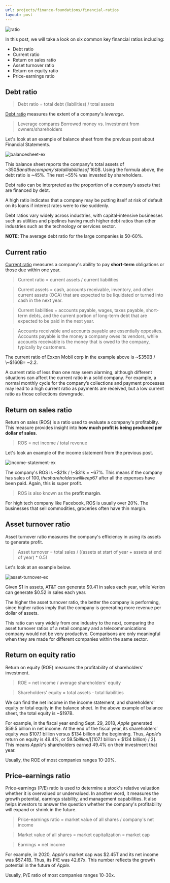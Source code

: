 ```yaml
---
url: projects/finance-foundations/financial-ratios
layout: post
---
```


![ratio][ratio]

In this post, we will take a look on six common key financial ratios including:

- Debt ratio
- Current ratio
- Return on sales ratio
- Asset turnover ratio
- Return on equity ratio
- Price-earnings ratio

## Debt ratio

> Debt ratio = total debt (liabilities) / total assets

[Debt ratio](https://www.investopedia.com/terms/d/debtratio.asp) measures the extent of a company's _leverage_.

> Leverage compares Borrowed money vs. Investment from owners/shareholders

Let's look at an example of balance sheet from the previous post about Financial Statements.

![balancesheet-ex][balancesheet-ex]

This balance sheet reports the company's total assets of ~$350B and the company's total liabilities of ~$160B. Using the formula above, the debt ratio is ~45%. The rest ~55% was invested by shareholders.

Debt ratio can be interpreted as the proportion of a company’s assets that are financed by debt.

A high ratio indicates that a company may be putting itself at risk of default on its loans if interest rates were to rise suddenly.

Debt ratios vary widely across industries, with capital-intensive businesses such as utilities and pipelines having much higher debt ratios than other industries such as the technology or services sector.

**NOTE**: The average debt ratio for the large companies is 50-60%.

## Current ratio

[Current ratio](https://www.investopedia.com/terms/c/currentratio.asp) measures a company's ability to pay **short-term** obligations or those due within one year.

> Current ratio = current assets / current liabilities

> Current assets = cash, accounts receivable, inventory, and other current assets (OCA) that are expected to be liquidated or turned into cash in the next year.

> Current liabilities = accounts payable, wages, taxes payable, short-term debts, and the current portion of long-term debt that are expected to be paid in the next year.

> Accounts receivable and accounts payable are essentially opposites. Accounts payable is the money a company owes its vendors, while accounts receivable is the money that is owed to the company, typically by customers.

The current ratio of Exxon Mobil corp in the example above is \~$350B / \~$160B= \~2.2.

A current ratio of less than one may seem alarming, although different situations can affect the current ratio in a solid company. For example, a normal monthly cycle for the company’s collections and payment processes may lead to a high current ratio as payments are received, but a low current ratio as those collections downgrade.

## Return on sales ratio

Return on sales (ROS) is a ratio used to evaluate a company's profitablity. This measure provides insight into **how much profit is being produced per dollar of sales**.

> ROS = net income / total revenue

Let's look an example of the income statement from the previous post.

![income-statement-ex][income-statement-ex]

The company's ROS is \~$21k / \~$31k = \~67%. This means if the company has sales of 100$, the shareholders will keep 67$ after all the expenses have been paid. Again, this is super profit.

> ROS is also known as the **profit margin**.

For high tech company like Facebook, ROS is usually over 20%. The businesses that sell commodities, groceries often have thin margin.

## Asset turnover ratio

Asset turnover ratio measures the company's efficiency in using its assets to generate profit.

> Asset turnover = total sales / ((assets at start of year + assets at end of year) \* 0.5)

Let's look at an example below.

![asset-turnover-ex][asset-turnover-ex]

Given $1 in assets, AT&T can generate $0.41 in sales each year, while Verion can generate $0.52 in sales each year.

The higher the asset turnover ratio, the better the company is performing, since higher ratios imply that the company is generating more revenue per dollar of assets.

This ratio can vary widely from one industry to the next, comparing the asset turnover ratios of a retail company and a telecommunications company would not be very productive. Comparisons are only meaningful when they are made for different companies within the same sector.

## Return on equity ratio

Return on equity (ROE) measures the profitability of shareholders' investment.

> ROE = net income / average shareholders' equity

> Shareholders' equity = total assets - total liabilities

We can find the net income in the income statement, and shareholders' equity or total equity in the balance sheet. In the above example of balance sheet, the total equity is ~$197B.

For example, in the fiscal year ending Sept. 29, 2018, _Apple_ generated $59.5 billion in net income. At the end of the fiscal year, its shareholders’ equity was $107.1 billion versus $134 billion at the beginning. Thus, _Apple_’s return on equity is 49.4%, or $59.5 billion / [($107.1 billion + $134 billion) / 2]. This means _Apple_'s shareholders earned 49.4% on their investment that year.

Usually, the ROE of most companies ranges 10-20%.

## Price-earnings ratio

Price-earnings (P/E) ratio is used to determine a stock's relative valuation whether it is overvalued or undervalued. In another word, it measures the growth potential, earnings stability, and management capabilities. It also helps investors to answer the question whether the company's profitability will expand or shrink in the future.

> Price-earnings ratio = market value of all shares / company's net income

> Market value of all shares = market capitalization = market cap

> Earnings = net income

For example, in 2020, _Apple_'s market cap was $2.45T and its net income was $57.41B. Thus, its P/E was 42.67x. This number reflects the growth potential in the future of _Apple_.

Usually, P/E ratio of most companies ranges 10-30x.

<!-- MARKDOWN LINKS & IMAGES -->

[ratio]: /assets/images/projects/finance-foundations/financial-ratios/ratio.jpg
[balancesheet-ex]: /assets/images/projects/finance-foundations/financial-statements-detail/balancesheet-ex.jpg
[income-statement-ex]: /assets/images/projects/finance-foundations/financial-statements-detail/income-statement-ex.jpg
[asset-turnover-ex]: /assets/images/projects/finance-foundations/financial-ratios/asset-turnover-ex.jpg
